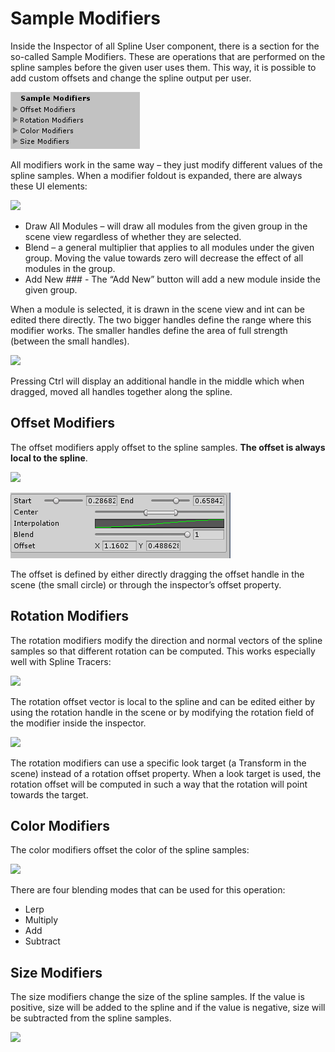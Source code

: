 ﻿# Sample Modifiers

Inside the Inspector of all Spline User component, there is a section for the so-called Sample Modifiers. These are operations that are performed on the spline samples before the given user uses them. This way, it is possible to add custom offsets and change the spline output per user.

![](./_images/121.png)

All modifiers work in the same way – they just modify different values of the spline samples. When a modifier foldout is expanded, there are always these UI elements:

![](./_images/122.png)

- Draw All Modules – will draw all modules from the given group in the scene view regardless of whether they are selected.
- Blend – a general multiplier that applies to all modules under the given group. Moving the value towards zero will decrease the effect of all modules in the group.
- Add New ### - The “Add New” button will add a new module inside the given group.

When a module is selected, it is drawn in the scene view and int can be edited there directly. The two bigger handles define the range where this modifier works. The smaller handles define the area of full strength (between the small handles).

![](./_images/123.png)

Pressing Ctrl will display an additional handle in the middle which when dragged, moved all handles together along the spline.
## Offset Modifiers
The offset modifiers apply offset to the spline samples. **The offset is always local to the spline**.

![](./_images/png)

![](./_images/125.png)

The offset is defined by either directly dragging the offset handle in the scene (the small circle) or through the inspector’s offset property.
## Rotation Modifiers
The rotation modifiers modify the direction and normal vectors of the spline samples so that different rotation can be computed. This works especially well with Spline Tracers:

![](./_images/126.png)

The rotation offset vector is local to the spline and can be edited either by using the rotation handle in the scene or by modifying the rotation field of the modifier inside the inspector.

![](./_images/127.png)

The rotation modifiers can use a specific look target (a Transform in the scene) instead of a rotation offset property. When a look target is used, the rotation offset will be computed in such a way that the rotation will point towards the target. 

## Color Modifiers
The color modifiers offset the color of the spline samples:

![](./_images/128.png)

There are four blending modes that can be used for this operation:

- Lerp
- Multiply
- Add
- Subtract

## Size Modifiers
The size modifiers change the size of the spline samples. If the value is positive, size will be added to the spline and if the value is negative, size will be subtracted from the spline samples.

![](./_images/129.png)